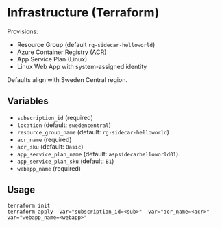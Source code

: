 # Infrastructure (Terraform)

Provisions:
- Resource Group (default `rg-sidecar-helloworld`)
- Azure Container Registry (ACR)
- App Service Plan (Linux)
- Linux Web App with system-assigned identity

Defaults align with Sweden Central region.

## Variables
- `subscription_id` (required)
- `location` (default: `swedencentral`)
- `resource_group_name` (default: `rg-sidecar-helloworld`)
- `acr_name` (required)
- `acr_sku` (default: `Basic`)
- `app_service_plan_name` (default: `aspsidecarhelloworld01`)
- `app_service_plan_sku` (default: `B1`)
- `webapp_name` (required)

## Usage
```
terraform init
terraform apply -var="subscription_id=<sub>" -var="acr_name=<acr>" -var="webapp_name=<webapp>"
```

